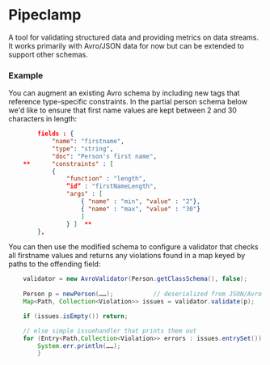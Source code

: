 # Pipeclamp

A tool for validating structured data and providing metrics on data streams. It works 
primarily with Avro/JSON data for now but can be extended to support other schemas.

### Example

You can augment an existing Avro schema by including new tags that reference
type-specific constraints. In the partial person schema below we'd like to ensure that 
first name values are kept between 2 and 30 characters in length:

```json
		fields : {
			"name": "firstname",	
			"type": "string",
			"doc": "Person's first name",
	**		"constraints" : [
			{ 
				"function" : "length", 
				”id” : "firstNameLength",
				"args" : [
					{ "name" : "min", "value" : "2"}, 
					{ "name" : "max", "value" : "30"} 
					] 
				} ]  **
		},
```

You can then use the modified schema to configure a validator that checks all
firstname values and returns any violations found in a map keyed by paths to
the offending field:

```java
	validator = new AvroValidator(Person.getClassSchema(), false);
	
	Person p = newPerson(……);			// deserialized from JSON/Avro
	Map<Path, Collection<Violation>> issues = validator.validate(p);

	if (issues.isEmpty()) return;

	// else simple issuehandler that prints them out
	for (Entry<Path,Collection<Violation>> errors : issues.entrySet()) {
		System.err.println(……);
		}
	
```
